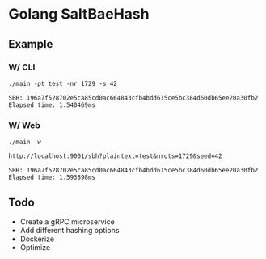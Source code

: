 # Golang SaltBaeHash

## Example 

### W/ CLI

```
./main -pt test -nr 1729 -s 42

SBH: 196a7f528702e5ca85cd0ac664843cfb4bdd615ce5bc384d60db65ee20a30fb2
Elapsed time: 1.540469ms
```

### W/ Web

```
./main -w

http://localhost:9001/sbh?plaintext=test&nrots=1729&seed=42

SBH: 196a7f528702e5ca85cd0ac664843cfb4bdd615ce5bc384d60db65ee20a30fb2
Elapsed time: 1.593898ms
```

## Todo
* Create a gRPC microservice
* Add different hashing options
* Dockerize
* Optimize